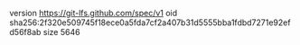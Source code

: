 version https://git-lfs.github.com/spec/v1
oid sha256:2f320e509745f18ece0a5fda7cf2a407b31d5555bba1fdbd7271e92efd56f8ab
size 5646
